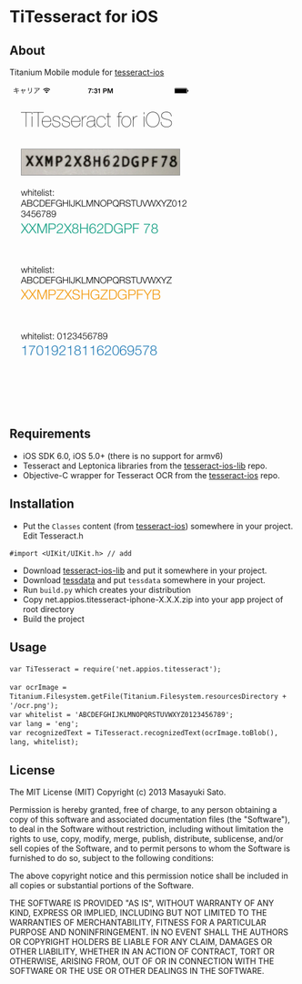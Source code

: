TiTesseract for iOS
=====================

About
-----

Titanium Mobile module for [tesseract-ios](https://github.com/ldiqual/tesseract-ios)

![image](TiTesseract_for_iOS.png)

Requirements
------------

 - iOS SDK 6.0, iOS 5.0+ (there is no support for armv6)
 - Tesseract and Leptonica libraries from the [tesseract-ios-lib](https://github.com/ldiqual/tesseract-ios-lib) repo.
 - Objective-C wrapper for Tesseract OCR from the [tesseract-ios](https://github.com/ldiqual/tesseract-ios) repo.


Installation
------------
 - Put the `Classes` content (from [tesseract-ios](https://github.com/ldiqual/tesseract-ios)) somewhere in your project.
Edit Tesseract.h
 ```
#import <UIKit/UIKit.h>	// add
 ```
 - Download [tesseract-ios-lib](https://github.com/ldiqual/tesseract-ios-lib) and put it somewhere in your project.
 - Download [tessdata](https://code.google.com/p/tesseract-ocr/downloads/list) and put `tessdata` somewhere in your project.
 - Run `build.py` which creates your distribution
 - Copy net.appios.titesseract-iphone-X.X.X.zip into your app project of root directory
 - Build the project


Usage
------
 ```
var TiTesseract = require('net.appios.titesseract');

var ocrImage = Titanium.Filesystem.getFile(Titanium.Filesystem.resourcesDirectory + '/ocr.png');
var whitelist = 'ABCDEFGHIJKLMNOPQRSTUVWXYZ0123456789';
var lang = 'eng';
var recognizedText = TiTesseract.recognizedText(ocrImage.toBlob(), lang, whitelist);
 ```


License
-------
The MIT License (MIT) Copyright (c) 2013 Masayuki Sato.

Permission is hereby granted, free of charge, to any person obtaining a copy of this software and associated documentation files (the "Software"), to deal in the Software without restriction, including without limitation the rights to use, copy, modify, merge, publish, distribute, sublicense, and/or sell copies of the Software, and to permit persons to whom the Software is furnished to do so, subject to the following conditions:

The above copyright notice and this permission notice shall be included in all copies or substantial portions of the Software.

THE SOFTWARE IS PROVIDED "AS IS", WITHOUT WARRANTY OF ANY KIND, EXPRESS OR IMPLIED, INCLUDING BUT NOT LIMITED TO THE WARRANTIES OF MERCHANTABILITY, FITNESS FOR A PARTICULAR PURPOSE AND NONINFRINGEMENT. IN NO EVENT SHALL THE AUTHORS OR COPYRIGHT HOLDERS BE LIABLE FOR ANY CLAIM, DAMAGES OR OTHER LIABILITY, WHETHER IN AN ACTION OF CONTRACT, TORT OR OTHERWISE, ARISING FROM, OUT OF OR IN CONNECTION WITH THE SOFTWARE OR THE USE OR OTHER DEALINGS IN THE SOFTWARE.
